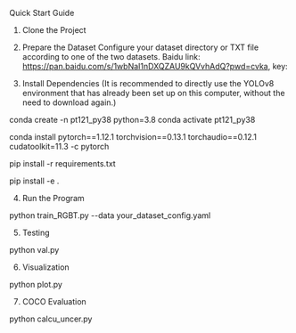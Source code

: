 Quick Start Guide
1. Clone the Project

2. Prepare the Dataset
Configure your dataset directory or TXT file according to one of the two datasets. Baidu link: https://pan.baidu.com/s/1wbNaI1nDXQZAU9kQVvhAdQ?pwd=cvka, key: 

3. Install Dependencies
(It is recommended to directly use the YOLOv8 environment that has already been set up on this computer, without the need to download again.)

conda create -n pt121_py38 python=3.8
conda activate pt121_py38

conda install pytorch==1.12.1 torchvision==0.13.1 torchaudio==0.12.1 cudatoolkit=11.3 -c pytorch

pip install -r requirements.txt

pip install -e .

4. Run the Program

python train_RGBT.py --data your_dataset_config.yaml

5. Testing

python val.py

6. Visualization

python plot.py

7. COCO Evaluation

python calcu_uncer.py
